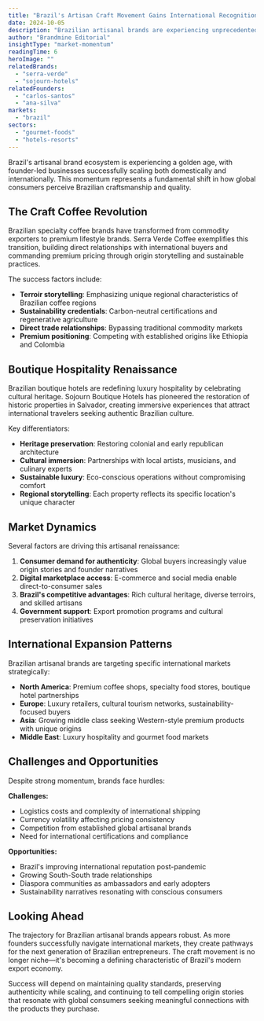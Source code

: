 ```yaml
---
title: "Brazil's Artisan Craft Movement Gains International Recognition"
date: 2024-10-05
description: "Brazilian artisanal brands are experiencing unprecedented growth in international markets, with craft coffee and boutique hospitality leading the charge."
author: "Brandmine Editorial"
insightType: "market-momentum"
readingTime: 6
heroImage: ""
relatedBrands:
  - "serra-verde"
  - "sojourn-hotels"
relatedFounders:
  - "carlos-santos"
  - "ana-silva"
markets:
  - "brazil"
sectors:
  - "gourmet-foods"
  - "hotels-resorts"
---
```


Brazil's artisanal brand ecosystem is experiencing a golden age, with founder-led businesses successfully scaling both domestically and internationally. This momentum represents a fundamental shift in how global consumers perceive Brazilian craftsmanship and quality.

## The Craft Coffee Revolution

Brazilian specialty coffee brands have transformed from commodity exporters to premium lifestyle brands. Serra Verde Coffee exemplifies this transition, building direct relationships with international buyers and commanding premium pricing through origin storytelling and sustainable practices.

The success factors include:
- **Terroir storytelling**: Emphasizing unique regional characteristics of Brazilian coffee regions
- **Sustainability credentials**: Carbon-neutral certifications and regenerative agriculture
- **Direct trade relationships**: Bypassing traditional commodity markets
- **Premium positioning**: Competing with established origins like Ethiopia and Colombia

## Boutique Hospitality Renaissance

Brazilian boutique hotels are redefining luxury hospitality by celebrating cultural heritage. Sojourn Boutique Hotels has pioneered the restoration of historic properties in Salvador, creating immersive experiences that attract international travelers seeking authentic Brazilian culture.

Key differentiators:
- **Heritage preservation**: Restoring colonial and early republican architecture
- **Cultural immersion**: Partnerships with local artists, musicians, and culinary experts
- **Sustainable luxury**: Eco-conscious operations without compromising comfort
- **Regional storytelling**: Each property reflects its specific location's unique character

## Market Dynamics

Several factors are driving this artisanal renaissance:

1. **Consumer demand for authenticity**: Global buyers increasingly value origin stories and founder narratives
2. **Digital marketplace access**: E-commerce and social media enable direct-to-consumer sales
3. **Brazil's competitive advantages**: Rich cultural heritage, diverse terroirs, and skilled artisans
4. **Government support**: Export promotion programs and cultural preservation initiatives

## International Expansion Patterns

Brazilian artisanal brands are targeting specific international markets strategically:

- **North America**: Premium coffee shops, specialty food stores, boutique hotel partnerships
- **Europe**: Luxury retailers, cultural tourism networks, sustainability-focused buyers
- **Asia**: Growing middle class seeking Western-style premium products with unique origins
- **Middle East**: Luxury hospitality and gourmet food markets

## Challenges and Opportunities

Despite strong momentum, brands face hurdles:

**Challenges:**
- Logistics costs and complexity of international shipping
- Currency volatility affecting pricing consistency
- Competition from established global artisanal brands
- Need for international certifications and compliance

**Opportunities:**
- Brazil's improving international reputation post-pandemic
- Growing South-South trade relationships
- Diaspora communities as ambassadors and early adopters
- Sustainability narratives resonating with conscious consumers

## Looking Ahead

The trajectory for Brazilian artisanal brands appears robust. As more founders successfully navigate international markets, they create pathways for the next generation of Brazilian entrepreneurs. The craft movement is no longer niche—it's becoming a defining characteristic of Brazil's modern export economy.

Success will depend on maintaining quality standards, preserving authenticity while scaling, and continuing to tell compelling origin stories that resonate with global consumers seeking meaningful connections with the products they purchase.

